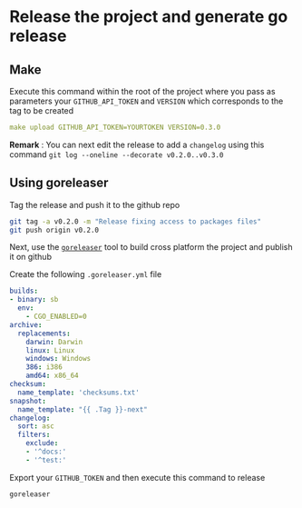 # Release the project and generate go release

## Make

Execute this command within the root of the project where you pass as parameters your `GITHUB_API_TOKEN` and `VERSION` which corresponds to the tag to be created

```yaml
make upload GITHUB_API_TOKEN=YOURTOKEN VERSION=0.3.0
```

**Remark** : You can next edit the release to add a `changelog` using this command `git log --oneline --decorate v0.2.0..v0.3.0`

## Using goreleaser

Tag the release and push it to the github repo

```bash
git tag -a v0.2.0 -m "Release fixing access to packages files"
git push origin v0.2.0
```

Next, use the [`goreleaser`](https://github.com/goreleaser/goreleaser) tool to build cross platform the project and publish it on github

Create the following `.goreleaser.yml` file
```yaml
builds:
- binary: sb
  env:
    - CGO_ENABLED=0
archive:
  replacements:
    darwin: Darwin
    linux: Linux
    windows: Windows
    386: i386
    amd64: x86_64
checksum:
  name_template: 'checksums.txt'
snapshot:
  name_template: "{{ .Tag }}-next"
changelog:
  sort: asc
  filters:
    exclude:
    - '^docs:'
    - '^test:'
```

Export your `GITHUB_TOKEN` and then execute this command to release

`goreleaser`